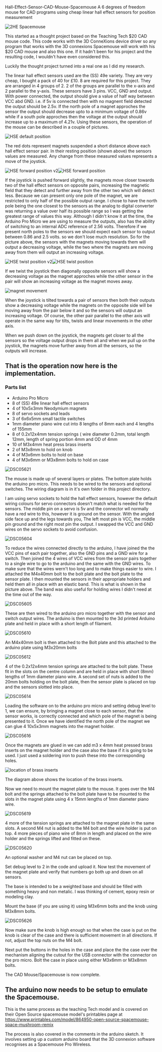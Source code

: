 Hall-Effect-Sensor-CAD-Mouse-Spacemouse
A 6 degrees of freedom mouse for CAD programs using cheap linear hall effect sensors for position measurement

![2HE Spacemouse ](https://github.com/ChromeBee/Hall-Effect-Sensor-CAD-Mouse-Spacemouse/assets/141455861/2feb6cea-6c4b-4f79-b23b-a1e912a4b1b3)

This started as a thought project based on the Teaching Tech $20 CAD mouse code. This code works with the 3D ConneXions device driver so any program that works with the 3D connexions Spacemouse will work with his $20 CAD mouse and also this one. If it hadn't been for his project and the resulting code, I wouldn't have even considered this.

Luckily the thought project turned into a real one as I did my research.

The linear hall effect sensors used are the (SS) 49e variety. They are very cheap, I bought a pack of 40 for £10. 8 are required for this project. They are arranged in 4 groups of 2. 2 of the groups are parallel to the x-axis and 2 parallel to the y-axis.
These sensors have 3 pins. VCC, GND and output. With power connected, the output should give a value of half way between VCC abd GND. i.e. if 5v is connected then with no magnent field detected the output should be 2.5v. If the north pole of a magnet approches the sensor the output should decrease upto to a minimum voltage of 0.86v while if a south pole approches then the voltage at the output should increase up to a maximum of 4.21v.
Using these sensors, the operation of the mouse can be described in a couple of pictures.

![HSE default position](https://github.com/ChromeBee/Hall-Effect-Sensor-CAD-Mouse-Spacemouse/assets/141455861/2f481cac-fb42-43b2-aadf-97f9857cf204)

The red dots represent magnets suspended a short distance above each hall effect sensor pair. In their resting position (shown above) the sensors values are measured. Any change from these measured values represents a move of the joystick.

![HSE forward position v2](https://github.com/ChromeBee/Hall-Effect-Sensor-CAD-Mouse-Spacemouse/assets/141455861/c7de75c6-740d-4b25-bcd4-53b219882980)![HSE forward position](https://github.com/ChromeBee/Hall-Effect-Sensor-CAD-Mouse-Spacemouse/assets/141455861/6c0e58ed-847f-40bf-b49f-63c33f8e34c7)

If the joystick is pushed forward slightly, the magnets move closer towards two of the hall effect sensors on opposite pairs, increasing the magnetic field that they detect and further away from the other two which will detect less.
Because we can present only one pole of the magnet, we are restricted to only half of the possible output range. I chose to have the north pole being the one closest to the sensors as the analog to digital converter was returning a value over half its possible range so I was getting the greatest range of values this way. Although I didn't know it at the time, the Arduino Pro Micro we are using to measure the outputs, also has the ability of switching to an internal ADC reference of 2.56 volts. Therefore if we present north poles to the sensors we should expect each sensor to output between 0.86 and 2.5 volts. so we don't lose much resolution.
So for the picture above, the sensors with the magnets moving towards them will output a decreasing voltage, while the two where the magnets are moving away from them will output an increasing voltage.

![HSE twist position v2](https://github.com/ChromeBee/Hall-Effect-Sensor-CAD-Mouse-Spacemouse/assets/141455861/fc66283e-45a0-4e7f-927e-ad3782e62984)![HSE twist position](https://github.com/ChromeBee/Hall-Effect-Sensor-CAD-Mouse-Spacemouse/assets/141455861/9a88eaa0-60dc-4c95-aabd-1f4a4bd0da99)

If we twist the joystick then diagonally opposite sensors will show a decreasing voltage as the magnet approches while the other sensor in the pair will show an increasing voltage as the magnet moves away.

![magnet movement](https://github.com/user-attachments/assets/506b0533-7976-4b15-a061-2134a3f90dbd)

When the joystick is tilted towards a pair of sensors then both their outputs show a decreasing voltage while the magnets on the opposite side will be moving away from the pair below it and so the sensors will output an increasing voltage.
Of course, the other pair parallel to the other axis will operate in the same way for tilts, twists and linear movements in the other axis.

When we push down on the joystick, the magnets get closer to all the sensors so the voltage output drops in them all and when we pull up on the joystick, the magnets move further away from all the sensors, so the outputs will increase.

<h2>That is the operation now here is the implementation.</h2>
<h3> Parts list</h3>
<ul>
  <li>Arduino Pro Micro</li>
  <li>8 of (SS) 49e linear hall effect sensors</li>
  <li>4 of 10x5x3mm Neodymium magnets
  <li>8 of servo sockets and leads</li>
  <li>3 of 6x6x5mm small tactile switches</li>
  <li>1mm diameter piano wire cut into 8 lengths of 8mm each and 4 lengths of 155mm</li>
  <li>8 of 0.2x12x4mm tension springs ( wire diameter 0.2mm, total length 12mm, length of spring portion 4mm and OD of 4mm </li>
  <li>10 of M3x4mm heat press brass inserts</li>
  <li>2 of M3x8mm to hold on knob</li>
  <li>4 of M3x6mm bolts to hold on base</li>
  <li>4 of M3x6mm or M3x8mm bolts to hold on case</li>
</ul>


![DSC05621](https://github.com/ChromeBee/Hall-Effect-Sensor-CAD-Mouse-Spacemouse/assets/141455861/a798ff2c-2c87-416c-a540-b41bc3f5fb03)

The mouse is made up of several layers or plates. The bottom plate holds the arduino pro micro. This needs to be wired to the sensors and optional switches. The wiring diagram is in it's own folder in this project directory.

I am using servo sockets to hold the hall effect sensors, however the default wiring colours for servo connectors doesn't match what is needed for the sensors. The middle pin on a servo is 5v and the connector wll normally have a red wire to this, however it is ground on the sensor. With the angled side face up and the legs towards you, The left most pin is VCC, the middle pin ground and the right most pin the output. I swapped the VCC and GND wires on the servo sockets to avoid confusion.

![DSC05604](https://github.com/ChromeBee/Hall-Effect-Sensor-CAD-Mouse-Spacemouse/assets/141455861/64d0b8ea-f067-4db1-8d43-c55bf9f30a4b)

To reduce the wires connected directly to the arduino, I have joined the the VCC pins of each pair together, also the GND pins and a GND wire for a switch. Then joined the 4 wires of VCC wires from the sensor pairs together to a single wire to go to the arduino and the same with the GND wires. To make sure that the wires wern't too long and to make things easier to wire. I attached the M4x40mm bolt to the bolt plate and the bolt plate to the sensor plate. I then mounted the sensors in their appropriate holders and held them all in place with an elastic band. This is what is shown in the picture above. The band was also useful for holding wires I didn't need at the time out of the way. 

![DSC05605](https://github.com/ChromeBee/Hall-Effect-Sensor-CAD-Mouse-Spacemouse/assets/141455861/59f08a25-918a-4ba3-b3e9-28a88ebde7a6)

These are then wired to the arduino pro micro together with the sensor and switch output wires.
The arduino is then mounted to the 3d printed Arduino plate and held in place with a short length of filament.

![DSC05610](https://github.com/ChromeBee/Hall-Effect-Sensor-CAD-Mouse-Spacemouse/assets/141455861/903f1664-1cae-4914-b5f2-e1e1495744b1)

An M4x40mm bolt is then attached to the Bolt plate and this attached to the arduino plate using M3x20mm bolts

![DSC05612](https://github.com/ChromeBee/Hall-Effect-Sensor-CAD-Mouse-Spacemouse/assets/141455861/53708aef-47ce-465d-ac06-29f2a0525aaf)

4 of the 0.2x12x4mm tension springs are attached to the bolt plate. These fit in the slots on the centre column and are held in place with short (8mm) lengths of 1mm diameter piano wire.
A second set of nuts is added to the 20mm bolts holding on the bolt plate, then the sensor plate is placed on top and the sensors slotted into place.

![DSC05614](https://github.com/ChromeBee/Hall-Effect-Sensor-CAD-Mouse-Spacemouse/assets/141455861/09749bd8-3714-411c-8503-8e7d2a5fded3)

Loading the software on to the arduino pro micro and setting debug level to 1, we can ensure, by bringing a magnet close to each sensor, that the sensor works, is correctly connected and which pole of the magnet is being presented to it. Once we have identified the north pole of the magnet we can glue 4 10x5x3mm magnets into the magnet holder.

![DSC05616](https://github.com/ChromeBee/Hall-Effect-Sensor-CAD-Mouse-Spacemouse/assets/141455861/5cc63cbd-342c-4449-ac5e-858ab9c8cb56)

Once the magnets are glued in we can add m3 x 4mm heat pressed brass inserts on the magnet holder and the case also the base if it is going to be used. I just used a soldering iron to push these into the corresponding holes.

![location of brass inserts](https://github.com/ChromeBee/Hall-Effect-Sensor-CAD-Mouse-Spacemouse/assets/141455861/4b53d578-0ecc-42d7-a0a6-a30b0055a89b)

The diagram above shows the location of the brass inserts.

Now we need to mount the magnet plate to the mouse. It goes over the M4 bolt and the springs attached to the bolt plate have to be mounted to the slots in the magnet plate using 4 x 15mm lengths of 1mm diameter piano wire.

![DSC05619](https://github.com/ChromeBee/Hall-Effect-Sensor-CAD-Mouse-Spacemouse/assets/141455861/3371f0a5-315b-421c-a8a9-8be6ced8bbc5)

4 more of the tension springs are attached to the magnet plate in the same slots. A second M4 nut is added to the M4 bolt and the wire holder is put on top. 4 more pieces of piano wire of 8mm in length and placed on the wire holder and the springs lifted and fitted on these.

![DSC05620](https://github.com/ChromeBee/Hall-Effect-Sensor-CAD-Mouse-Spacemouse/assets/141455861/2685300a-4c7e-4bb5-bd39-61e542d8551e)

An optional washer and M4 nut can be placed on top.

Set debug level to 2 in the code and upload it. Now test the movement of the magnet plate and verify that numbers go both up and down on all sensors.

The base is intended to be a weighted base and should be filled with something heavy and non metalic. I was thinking of cement, epoxy resin or modeling clay. 

Mount the base (if you are using it) using M3x6mm bolts and the knob using M3x8mm bolts.

![DSC05626](https://github.com/ChromeBee/Hall-Effect-Sensor-CAD-Mouse-Spacemouse/assets/141455861/05070a8e-3efd-4f63-bb5b-acdf0f1b1a82)

Now make sure the knob is high enough so that when the case is put on the knob is clear of the case and there is sufficient movement in all directions. If not, adjust the top nuts on the M4 bolt.

Next put the buttons in the holes in the case and place the the case over the mechanism aligning the cutout for the USB connector with the connector on the pro micro. Bolt the case in place using either M3x6mm or M3x8mm bolts.

The CAD Mouse/Spacemouse is now complete.

<h2>The arduino now needs to be setup to emulate the Spacemouse.</h2>

This is the same process as the teaching Tech model and is covered on their Open Source spacemouse model's printables page at https://www.printables.com/model/864950-open-source-spacemouse-space-mushroom-remix

The process is also covered in the comments in the arduino sketch. It involves setting up a custom arduino board that the 3D connexion software recognises as a Spacemouse Pro Wireless.
